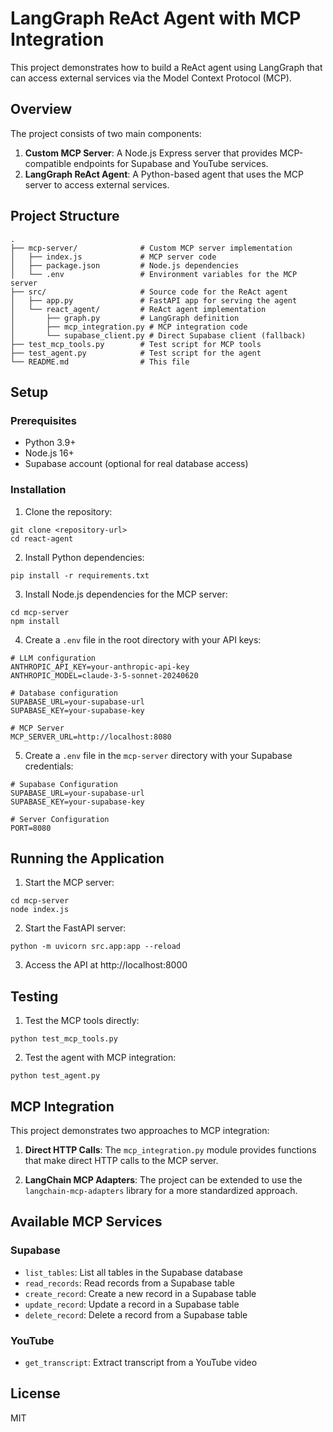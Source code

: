 # LangGraph ReAct Agent with MCP Integration
<!-- Updated deployment configuration -->

This project demonstrates how to build a ReAct agent using LangGraph that can access external services via the Model Context Protocol (MCP).

## Overview

The project consists of two main components:

1. **Custom MCP Server**: A Node.js Express server that provides MCP-compatible endpoints for Supabase and YouTube services.
2. **LangGraph ReAct Agent**: A Python-based agent that uses the MCP server to access external services.

## Project Structure

```
.
├── mcp-server/              # Custom MCP server implementation
│   ├── index.js             # MCP server code
│   ├── package.json         # Node.js dependencies
│   └── .env                 # Environment variables for the MCP server
├── src/                     # Source code for the ReAct agent
│   ├── app.py               # FastAPI app for serving the agent
│   └── react_agent/         # ReAct agent implementation
│       ├── graph.py         # LangGraph definition
│       ├── mcp_integration.py # MCP integration code
│       └── supabase_client.py # Direct Supabase client (fallback)
├── test_mcp_tools.py        # Test script for MCP tools
├── test_agent.py            # Test script for the agent
└── README.md                # This file
```

## Setup

### Prerequisites

- Python 3.9+
- Node.js 16+
- Supabase account (optional for real database access)

### Installation

1. Clone the repository:
```
git clone <repository-url>
cd react-agent
```

2. Install Python dependencies:
```
pip install -r requirements.txt
```

3. Install Node.js dependencies for the MCP server:
```
cd mcp-server
npm install
```

4. Create a `.env` file in the root directory with your API keys:
```
# LLM configuration
ANTHROPIC_API_KEY=your-anthropic-api-key
ANTHROPIC_MODEL=claude-3-5-sonnet-20240620

# Database configuration
SUPABASE_URL=your-supabase-url
SUPABASE_KEY=your-supabase-key

# MCP Server
MCP_SERVER_URL=http://localhost:8080
```

5. Create a `.env` file in the `mcp-server` directory with your Supabase credentials:
```
# Supabase Configuration
SUPABASE_URL=your-supabase-url
SUPABASE_KEY=your-supabase-key

# Server Configuration
PORT=8080
```

## Running the Application

1. Start the MCP server:
```
cd mcp-server
node index.js
```

2. Start the FastAPI server:
```
python -m uvicorn src.app:app --reload
```

3. Access the API at http://localhost:8000

## Testing

1. Test the MCP tools directly:
```
python test_mcp_tools.py
```

2. Test the agent with MCP integration:
```
python test_agent.py
```

## MCP Integration

This project demonstrates two approaches to MCP integration:

1. **Direct HTTP Calls**: The `mcp_integration.py` module provides functions that make direct HTTP calls to the MCP server.

2. **LangChain MCP Adapters**: The project can be extended to use the `langchain-mcp-adapters` library for a more standardized approach.

## Available MCP Services

### Supabase

- `list_tables`: List all tables in the Supabase database
- `read_records`: Read records from a Supabase table
- `create_record`: Create a new record in a Supabase table
- `update_record`: Update a record in a Supabase table
- `delete_record`: Delete a record from a Supabase table

### YouTube

- `get_transcript`: Extract transcript from a YouTube video

## License

MIT